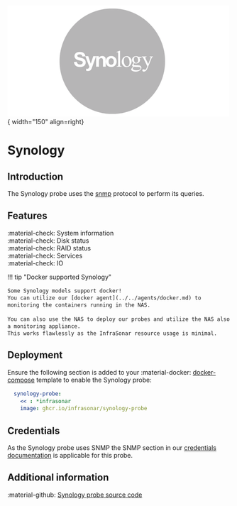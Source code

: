 ![Synology](../../../images/probe_synology.png){ width="150" align=right}

# Synology

## Introduction

The Synology probe uses the [snmp](index.md) protocol to perform its queries.

## Features

:material-check: System information<br>
:material-check: Disk status<br>
:material-check: RAID status<br>
:material-check: Services<br>
:material-check: IO

!!! tip "Docker supported Synology"

    Some Synology models support docker!
    You can utilize our [docker agent](../../agents/docker.md) to monitoring the containers running in the NAS.

    You can also use the NAS to deploy our probes and utilize the NAS also a monitoring appliance.
    This works flawlessly as the InfraSonar resource usage is minimal.

## Deployment

Ensure the following section is added to your :material-docker: [docker-compose](../appliance/docker_compose.md) template to enable the Synology probe:

```yaml
  synology-probe:
    << : *infrasonar
    image: ghcr.io/infrasonar/synology-probe
```

## Credentials

As the Synology probe uses SNMP the SNMP section in our [credentials documentation](../appliance/credentials.md) is applicable for this probe.

## Additional information

:material-github: [Synology probe source code](https://github.com/infrasonar/synology-probe)


